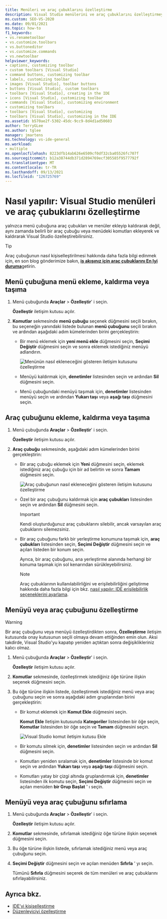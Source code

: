 ```yaml
---
title: Menüleri ve araç çubuklarını özelleştirme
description: Visual Studio menülerini ve araç çubuklarını özelleştirmeyi ve ayrıca menülere ve araç çubuklarına dahil olan tüm komutları özelleştirmeyi öğrenin.
ms.custom: SEO-VS-2020
ms.date: 09/01/2021
ms.topic: how-to
f1_keywords:
- vs.renametoolbar
- vs.customize.toolbars
- vs.buttoneditor
- vs.customize.commands
- vs.newtoolbar
helpviewer_keywords:
- captions, customizing toolbar
- custom toolbars [Visual Studio]
- command buttons, customizing toolbar
- labels, customizing toolbar
- images [Visual Studio], toolbar buttons
- buttons [Visual Studio], custom toolbars
- toolbars [Visual Studio], creating in the IDE
- icons [Visual Studio], customizing toolbar
- commands [Visual Studio], customizing environment
- customizing toolbars
- toolbars [Visual Studio], customizing
- toolbars [Visual Studio], customizing in the IDE
ms.assetid: b570ae2f-5302-45dc-9cc9-8d4d1ad50603
author: TerryGLee
ms.author: tglee
manager: jmartens
ms.technology: vs-ide-general
ms.workload:
- multiple
ms.openlocfilehash: 8223dfb14ab626e6509cf0df32cba05526fc707f
ms.sourcegitcommit: b12a38744db371d2894769ecf305585f9577792f
ms.translationtype: MT
ms.contentlocale: tr-TR
ms.lasthandoff: 09/13/2021
ms.locfileid: "126725769"
---
```

# <a name="how-to-customize-menus-and-toolbars-in-visual-studio"></a>Nasıl yapılır: Visual Studio menüleri ve araç çubuklarını özelleştirme

yalnızca menü çubuğuna araç çubukları ve menüler ekleyip kaldırarak değil, aynı zamanda belirli bir araç çubuğu veya menüdeki komutları ekleyerek ve kaldırarak Visual Studio özelleştirebilirsiniz.

> [!TIP]
> Araç çubuğunun nasıl kişiselleştirilmesi hakkında daha fazla bilgi edinmek için, en son blog gönderimize bakın, [**iş akışınız için araç çubuklarını En Iyi duruma**](https://devblogs.microsoft.com/visualstudio/optimizing-toolbars-for-your-workflow/)getirin.

## <a name="add-remove-or-move-a-menu-on-the-menu-bar"></a>Menü çubuğuna menü ekleme, kaldırma veya taşıma

1. Menü çubuğunda **Araçlar**  >  **Özelleştir**' i seçin.

     **Özelleştir** iletişim kutusu açılır.

2. **Komutlar** sekmesinde **menü çubuğu** seçenek düğmesini seçili bırakın, bu seçeneğin yanındaki listede bulunan **menü çubuğunu** seçili bırakın ve ardından aşağıdaki adım kümelerinden birini gerçekleştirin:

    - Bir menü eklemek için **yeni menü ekle** düğmesini seçin, **Seçimi Değiştir** düğmesini seçin ve sonra eklemek istediğiniz menüyü adlandırın.

        ![Menünün nasıl ekleneceğini gösteren iletişim kutusunu özelleştirme](../ide/media/addmenu.png)

    - Menüyü kaldırmak için, **denetimler** listesinden seçin ve ardından **Sil** düğmesini seçin.

    - Menü çubuğundaki menüyü taşımak için, **denetimler** listesinden menüyü seçin ve ardından **Yukarı taşı** veya **aşağı taşı** düğmesini seçin.

## <a name="add-remove-or-move-a-toolbar"></a>Araç çubuğunu ekleme, kaldırma veya taşıma

1. Menü çubuğunda **Araçlar**  >  **Özelleştir**' i seçin.

     **Özelleştir** iletişim kutusu açılır.

2. **Araç çubuğu** sekmesinde, aşağıdaki adım kümelerinden birini gerçekleştirin:

    - Bir araç çubuğu eklemek için **Yeni** düğmesini seçin, eklemek istediğiniz araç çubuğu için bir ad belirtin ve sonra **Tamam** düğmesini seçin.

        ![Araç çubuğunun nasıl ekleneceğini gösteren iletişim kutusunu özelleştirme](../ide/media/addtoolbar.png)

    - Özel bir araç çubuğunu kaldırmak için **araç çubukları** listesinden seçin ve ardından **Sil** düğmesini seçin.

        > [!IMPORTANT]
        > Kendi oluşturduğunuz araç çubuklarını silebilir, ancak varsayılan araç çubuklarını silemezsiniz.

    - Bir araç çubuğunu farklı bir yerleştirme konumuna taşımak için, **araç çubukları** listesinden seçin, **Seçimi Değiştir** düğmesini seçin ve açılan listeden bir konum seçin.

        Ayrıca, bir araç çubuğunu, ana yerleştirme alanında herhangi bir konuma taşımak için sol kenarından sürükleyebilirsiniz.

        > [!NOTE]
        > Araç çubuklarının kullanılabilirliğini ve erişilebilirliğini geliştirme hakkında daha fazla bilgi için bkz. [nasıl yapılır: IDE erişilebilirlik seçeneklerini ayarlama](../ide/reference/how-to-set-ide-accessibility-options.md).

## <a name=""></a><a name="customizing_menu">Menüyü veya araç çubuğunu özelleştirme</a>

> [!WARNING]
> Bir araç çubuğunu veya menüyü özelleştirdikten sonra, **Özelleştirme** iletişim kutusunda onay kutusunun seçili olmaya devam ettiğinden emin olun. Aksi takdirde, Visual Studio'yu kapatıp yeniden açtıktan sonra değişiklikleriniz kalıcı olmaz.

1. Menü çubuğunda **Araçlar**  >  **Özelleştir**' i seçin.

    **Özelleştir** iletişim kutusu açılır.

2. **Komutlar** sekmesinde, özelleştirmek istediğiniz öğe türüne ilişkin seçenek düğmesini seçin.

3. Bu öğe türüne ilişkin listede, özelleştirmek istediğiniz menü veya araç çubuğunu seçin ve sonra aşağıdaki adım gruplarından birini gerçekleştirin:

    - Bir komut eklemek için **Komut Ekle** düğmesini seçin.

        **Komut Ekle** Iletişim kutusunda **Kategoriler** listesinden bir öğe seçin, **Komutlar** listesinden bir öğe seçin ve **Tamam** düğmesini seçin.

        ![Visual Studio komut iletişim kutusu Ekle](../ide/media/addcommand.png)

    - Bir komutu silmek için, **denetimler** listesinden seçin ve ardından **Sil** düğmesini seçin.

    - Komutları yeniden sıralamak için, **denetimler** listesinde bir komut seçin ve ardından **Yukarı taşı** veya **aşağı taşı** düğmesini seçin.

    - Komutları yatay bir çizgi altında gruplandırmak için, **denetimler** listesinden ilk komutu seçin, **Seçimi Değiştir** düğmesini seçin ve açılan menüden **bir Grup Başlat** ' ı seçin.

## <a name="reset-a-menu-or-a-toolbar"></a>Menüyü veya araç çubuğunu sıfırlama

1. Menü çubuğunda **Araçlar**  >  **Özelleştir**' i seçin.

    **Özelleştir** iletişim kutusu açılır.

2. **Komutlar** sekmesinde, sıfırlamak istediğiniz öğe türüne ilişkin seçenek düğmesini seçin.

3. Bu öğe türüne ilişkin listede, sıfırlamak istediğiniz menü veya araç çubuğunu seçin.

4. **Seçimi Değiştir** düğmesini seçin ve açılan menüden **Sıfırla** ' yı seçin.

    Tümünü **Sıfırla** düğmesini seçerek de tüm menüleri ve araç çubuklarını sıfırlayabilirsiniz.

## <a name="see-also"></a>Ayrıca bkz.

- [IDE’yi kişiselleştirme](../ide/personalizing-the-visual-studio-ide.md)
- [Düzenleyiciyi özelleştirme](../ide/how-to-change-text-case-in-the-editor.md)
